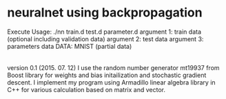 # neuralnet using backpropagation

Execute 
Usage: ./nn train.d test.d parameter.d
argument 1: train data (optional including validation data)
argument 2: test data
argument 3: parameters data
DATA: MNIST (partial data) 


######
version 0.1 (2015. 07. 12)
I use the random number generator mt19937 from Boost library
for weights and bias initailization and stochastic gradient
descent.
I implement my program using Armadillo linear algebra library in C++
for various calculation based on matrix and vector.

